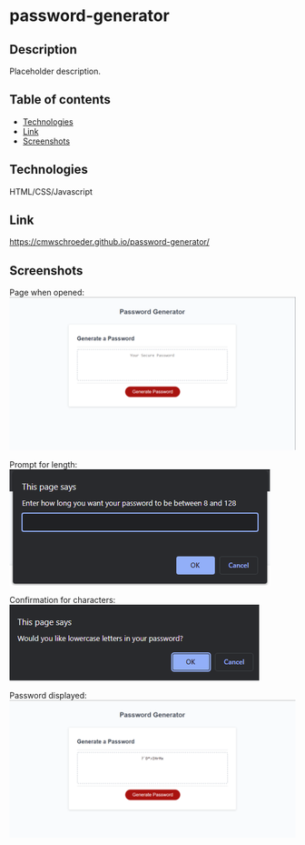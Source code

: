 # password-generator

## Description

Placeholder description.

## Table of contents

* [Technologies](#technologies)
* [Link](#link)
* [Screenshots](#screenshots)

## Technologies

HTML/CSS/Javascript

## Link

https://cmwschroeder.github.io/password-generator/

## Screenshots

Page when opened: 
![Page with not changes](https://github.com/cmwschroeder/password-generator/blob/main/assets/images/screenshot-default.png)

Prompt for length:  
![Length prompt box](https://github.com/cmwschroeder/password-generator/blob/main/assets/images/screenshot-length-prompt.png)

Confirmation for characters:  
![Character type selector box](https://github.com/cmwschroeder/password-generator/blob/main/assets/images/screenshot-char-include.png)

Password displayed:
![Page with new password displayed](https://github.com/cmwschroeder/password-generator/blob/main/assets/images/screenshot-password-displayed.png)